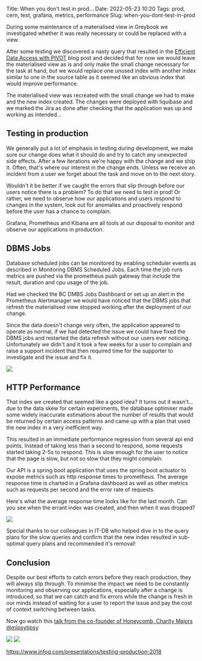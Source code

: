 Title: When you don't test in prod...
Date: 2022-05-23 10:20
Tags: prod, cern, test, grafana, metrics, performance
Slug: when-you-dont-test-in-prod

During some maintenance of a materialised view in Greybook we investigated whether it was really 
necessary or could be replaced with a view.

After some testing we discovered a nasty query that resulted in the [Efficient Data Access with 
PIVOT](/2022/04/efficient-data-access-with-pivot.html) blog post and decided that for now we would leave 
the materialised view as is and only make the small change necessary for the task at hand, but we 
would replace one unused index with another index similar to one in the source table as it seemed 
like an obvious index that would improve performance.

The materialised view was recreated with the small change we had to make and the new index created. 
The changes were deployed with liquibase and we marked the Jira as done after checking that the 
application was up and working as intended...

Testing in production
---------------------

We generally put a lot of emphasis in testing during development, we make sure our change does what 
it should do and try to catch any unexpected side effects. After a few iterations we're happy with 
the change and we ship it. Often, that's where our interest in the change ends. Unless we receive an 
incident from a user we forget about the task and move on to the next story.

Wouldn't it be better if we caught the errors that slip through before our users notice there is a 
problem? To do that we need to test in prod! Or rather, we need to observe how our applications and 
users respond to changes in the system, look out for anomalies and proactively respond before the 
user has a chance to complain.

Grafana, Prometheus and Kibana are all tools at our disposal to monitor and observe our applications 
in production.

DBMS Jobs
---------

Database scheduled jobs can be monitored by enabling scheduler events as described in Monitoring DBMS 
Scheduled Jobs. Each time the job runs metrics are pushed via the prometheus push gateway that 
include the result, duration and cpu usage of the job.

Had we checked the BC DMBS Jobs Dashboard or set up an alert in the Prometheus Alertmanager we 
would have noticed that the DBMS jobs that refresh the materialised view stopped working after the 
deployment of our change.

Since the data doesn't change very often, the application appeared to operate as normal, if we had 
detected the issue we could have fixed the DBMS jobs and restarted the data refresh without our users 
ever noticing. Unfortunately we didn't and it took a few weeks for a user to complain and raise a 
support incident that then required time for the supporter to investigate and the issue and fix it.

![](|filename|/images/dmbs_jobs_granfana.png)

HTTP Performance
----------------

That index we created that seemed like a good idea? It turns out it wasn't... due to the data skew 
for certain experiments, the database optimiser made some widely inaccurate estimations about the 
number of results that would be returned by certain access patterns and came up with a plan that 
used the new index in a very inefficient way.

This resulted in an immediate performance regression from several api end points. Instead of taking 
less than a second to respond, some requests started taking 2-5s to respond. This is slow enough for 
the user to notice that the page is slow, but not so slow that they might complain.

Our API is a spring boot application that uses the spring boot actuator to expose metrics such as 
http response times to prometheus. The average response time is charted in a Grafana dashboard as 
well as other metrics such as requests per second and the error rate of requests.

Here's what the average response time looks like for the last month. Can you see when the errant 
index was created, and then when it was dropped?

![](|filename|/images/grafana-performance.png)

Special thanks to our colleagues in IT-DB who helped dive in to the query plans for the slow queries 
and confirm that the new index resulted in sub-optimal query plans and recommended it's removal!

Conclusion
----------

Despite our best efforts to catch errors before they reach production, they will always slip through. 
To minimise the impact we need to be constantly monitoring and observing our applications, especially 
after a change is introduced, so that we can catch and fix errors while the change is fresh in our 
minds instead of waiting for a user to report the issue and pay the cost of context switching between 
tasks.

Now go watch this [talk from the co-founder of Honeycomb, Charity Majors @mipsytipsy](https://www.infoq.com/presentations/testing-production-2018)

![](|filename|/images/test_in_prod_1.png)
![](|filename|/images/test_in_prod_2.png)

https://www.infoq.com/presentations/testing-production-2018